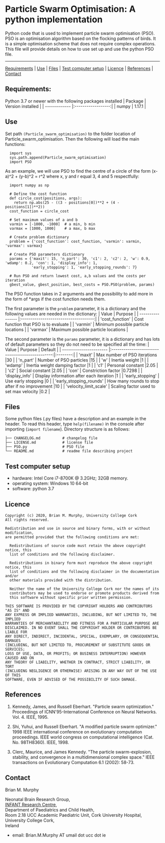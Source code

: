 Particle Swarm Optimisation: A python implementation
============================================

Python code that is used to implement particle swarm optimisation (PSO). PSO is an optimisation algorithm based on the flocking patterns of birds. It is a simple optimisation scheme that does not require complex operations. This file will provide details on how to use set up and use the python PSO file. 


---

[Requirements](#requirements) | [Use](#use) | [Files](#files) | [Test computer
setup](#test-computer-setup) | [Licence](#licence) | [References](#references) |
[Contact](#contact)

## Requirements:
Python 3.7 or newer with the following packages installed
| Package       | Version installed  |
| ------------- |:------------------:|
| numpy         | 1.17.1             |


## Use 

Set path `(Particle_swarm_optimisation)` to the folder location of Particle_swarm_optimisation. Then the following will load the main functions:
```
  import sys
  sys.path.append(Particle_swarm_optimisation)
  import PSO
```

As an example, we will use PSO to find the centre of a circle of the form (x-a)^2 + (y-b)^2 = r^2 where x, y and r equal 3, 4 and 5 respectfully:
```
  import numpy as np

  # Define the cost function
  def circle_cost(positions, args):
    return np.abs(25 - ((3 - positions[0])**2 + (4 - positions[1])**2))
  cost_function = circle_cost

  # Set maximum values of a and b
  varmin = [-1000, -1000]  # a min, b min
  varmax = [1000, 1000]    # a max, b max

  # Create problem dictionary
  problem = {'cost_function': cost_function, 'varmin': varmin, 'varmax': varmax}

  # Create PSO parameters dictionary
  params = {'maxit': 15, 'n_part': 30, 'c1': 2, 'c2': 2, 'w': 0.9, 'wdamp': 0.2, 'con': 1, 'display_info': 1,
            'early_stopping': 1, 'early_stopping_rounds': 7}

  # Run PSO and return lowest cost, a,b values and the costs per iteration
  gbest_value, gbest_position, best_costs = PSO.PSO(problem, params)

```

The PSO function takes in 2 arguments and the possibility to add more in the form of *args if the cost function needs them.


The first parameter is the `problem` parameter, it is a dictionary and the following values are needed in the dictionary:
| Value            | Purpose                               |
| ---------------- |:-------------------------------------:|
| 'cost_function'  | Cost function that PSO is to evaluate |
| 'varmin'         | Minimum possible particle locations   |
| 'varmax'         | Maximum possible particle locations   |



The second parameter is the `params` parameter, it is a dictionary and has lots of default parameters so they do not need to be specified all the time:
| Value                   | Purpose                                          | Default  |
| ----------------------- |:------------------------------------------------:|:--------:|
| 'maxit'                 | Max number of PSO iterations                     |30        |
| 'n_part'                | Number of PSO particles                          |15        |
| 'w'                     | Inertia weight                                   |1         |
| 'wdamp'                 | Inertia weight damping factor                    |1         |
| 'c1'                    | Personal constant                                |2.05      |
| 'c2'                    | Social constant                                  |2.05      |
| 'con'                   | Constriction factor                              |0.7298    |
| 'display_info'          | Display information after each iteration         |1         |
| 'early_stopping'        | Use early stopping                               |0         |
| 'early_stopping_rounds' | How many rounds to stop after if no improvement  |10        |
| 'velocity_limit_scale'  | Scaling factor used to set max velocity          |0.2       |




## Files
Some python files (.py files) have a description and an example in the header. To read this
header, type `help(filename)` in the console after importing (`import filename`).  Directory structure is as follows: 
```
├── CHANGELOG.md          # changelog file
├── LICENSE.md            # license file 
├── PSO.py                # PSO file
└── README.md             # readme file describing project
```




## Test computer setup
- hardware:  Intel Core i7-8700K @ 3.2GHz; 32GB memory.
- operating system: Windows 10 64-bit
- software: python 3.7


## Licence

```
Copyright (c) 2020, Brian M. Murphy, University College Cork
All rights reserved.

Redistribution and use in source and binary forms, with or without modification,
are permitted provided that the following conditions are met:

  Redistributions of source code must retain the above copyright notice, this
  list of conditions and the following disclaimer.

  Redistributions in binary form must reproduce the above copyright notice, this
  list of conditions and the following disclaimer in the documentation and/or
  other materials provided with the distribution.

  Neither the name of the University College Cork nor the names of its
  contributors may be used to endorse or promote products derived from
  this software without specific prior written permission.

THIS SOFTWARE IS PROVIDED BY THE COPYRIGHT HOLDERS AND CONTRIBUTORS "AS IS" AND
ANY EXPRESS OR IMPLIED WARRANTIES, INCLUDING, BUT NOT LIMITED TO, THE IMPLIED
WARRANTIES OF MERCHANTABILITY AND FITNESS FOR A PARTICULAR PURPOSE ARE
DISCLAIMED. IN NO EVENT SHALL THE COPYRIGHT HOLDER OR CONTRIBUTORS BE LIABLE FOR
ANY DIRECT, INDIRECT, INCIDENTAL, SPECIAL, EXEMPLARY, OR CONSEQUENTIAL DAMAGES
(INCLUDING, BUT NOT LIMITED TO, PROCUREMENT OF SUBSTITUTE GOODS OR SERVICES;
LOSS OF USE, DATA, OR PROFITS; OR BUSINESS INTERRUPTION) HOWEVER CAUSED AND ON
ANY THEORY OF LIABILITY, WHETHER IN CONTRACT, STRICT LIABILITY, OR TORT
(INCLUDING NEGLIGENCE OR OTHERWISE) ARISING IN ANY WAY OUT OF THE USE OF THIS
SOFTWARE, EVEN IF ADVISED OF THE POSSIBILITY OF SUCH DAMAGE.
```


## References

1. Kennedy, James, and Russell Eberhart. "Particle swarm optimization." Proceedings of ICNN'95-International Conference on Neural Networks. Vol. 4. IEEE, 1995.

2. Shi, Yuhui, and Russell Eberhart. "A modified particle swarm optimizer." 1998 IEEE international conference on evolutionary computation proceedings. IEEE world congress on computational intelligence (Cat. No. 98TH8360). IEEE, 1998.

3. Clerc, Maurice, and James Kennedy. "The particle swarm-explosion, stability, and convergence in a multidimensional complex space." IEEE transactions on Evolutionary Computation 6.1 (2002): 58-73.




## Contact

Brian M. Murphy

Neonatal Brain Research Group,  
[INFANT Research Centre](https://www.infantcentre.ie/),  
Department of Paediatrics and Child Health,  
Room 2.18 UCC Academic Paediatric Unit, Cork University Hospital,  
University College Cork,  
Ireland

- email: Brian.M.Murphy AT umail dot ucc dot ie 
